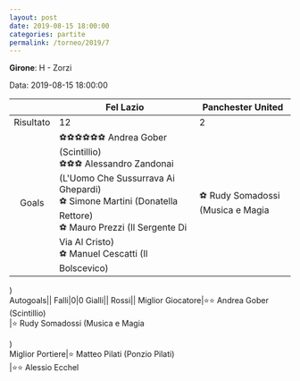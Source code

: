 ```yaml
---
layout: post
date: 2019-08-15 18:00:00
categories: partite
permalink: /torneo/2019/7
---
```

**Girone**: H - Zorzi

Data: 2019-08-15 18:00:00

| | Fel Lazio | Panchester United |
|:-----:|-----|-----|
Risultato|12|2
Goals|⚽⚽⚽⚽⚽⚽ Andrea Gober (Scintillio)<br/>⚽⚽⚽ Alessandro Zandonai (L'Uomo Che Sussurrava Ai Ghepardi)<br/>⚽ Simone Martini (Donatella Rettore)<br/>⚽ Mauro Prezzi (Il Sergente Di Via Al Cristo)<br/>⚽ Manuel Cescatti (Il Bolscevico)|⚽ Rudy Somadossi (Musica e Magia
)<br/>
Autogoals||
Falli|0|0
Gialli||
Rossi||
Miglior Giocatore|⭐⭐ Andrea Gober (Scintillio)<br/>|⭐ Rudy Somadossi (Musica e Magia
)<br/>
Miglior Portiere|⭐ Matteo Pilati (Ponzio Pilati)<br/>|⭐⭐ Alessio Ecchel<br/>
